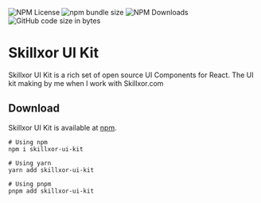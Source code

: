 ![NPM License](https://img.shields.io/npm/l/skillxor-ui-kit)
![npm bundle size](https://img.shields.io/bundlephobia/min/skillxor-ui-kit)
![NPM Downloads](https://img.shields.io/npm/d18m/skillxor-ui-kit)
![GitHub code size in bytes](https://img.shields.io/github/languages/code-size/zhukmax/skillxor-ui-kit)

# Skillxor UI Kit
Skillxor UI Kit is a rich set of open source UI Components for React. The UI kit making by me when I work with Skillxor.com

## Download

Skillxor UI Kit is available at [npm](https://www.npmjs.com/package/skillxor-ui-kit).

```
# Using npm
npm i skillxor-ui-kit

# Using yarn
yarn add skillxor-ui-kit

# Using pnpm
pnpm add skillxor-ui-kit
```
